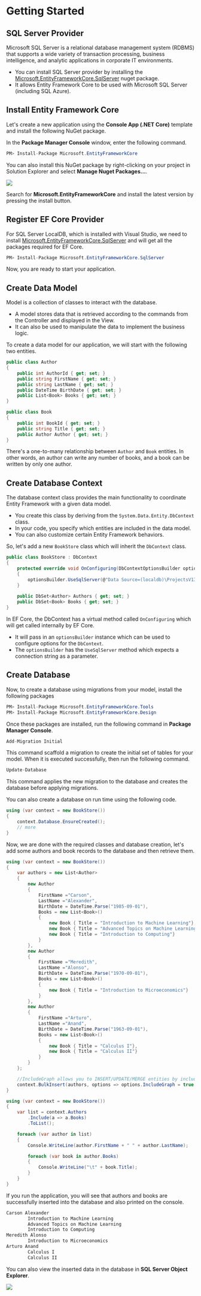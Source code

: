# Getting Started
## SQL Server Provider

Microsoft SQL Server is a relational database management system (RDBMS) that supports a wide variety of transaction processing, business intelligence, and analytic applications in corporate IT environments.

 - You can install SQL Server provider by installing the [Microsoft.EntityFrameworkCore.SqlServer](https://www.nuget.org/packages/Microsoft.EntityFrameworkCore.SqlServer/) nuget package.
 - It allows Entity Framework Core to be used with Microsoft SQL Server (including SQL Azure).

## Install Entity Framework Core

Let's create a new application using the **Console App (.NET Core)** template and install the following NuGet package. 

In the **Package Manager Console** window, enter the following command.

```csharp
PM> Install-Package Microsoft.EntityFrameworkCore
```

You can also install this NuGet package by right-clicking on your project in Solution Explorer and select **Manage Nuget Packages...**. 

<img src="images/overview-1.png">

Search for **Microsoft.EntityFrameworkCore** and install the latest version by pressing the install button.

## Register EF Core Provider

For SQL Server LocalDB, which is installed with Visual Studio, we need to install [Microsoft.EntityFrameworkCore.SqlServer](https://www.nuget.org/packages/Microsoft.EntityFrameworkCore.SqlServer) and will get all the packages required for EF Core.

```csharp
PM> Install-Package Microsoft.EntityFrameworkCore.SqlServer
```

Now, you are ready to start your application.
 
 ## Create Data Model
 
 Model is a collection of classes to interact with the database.

 - A model stores data that is retrieved according to the commands from the Controller and displayed in the View.
 - It can also be used to manipulate the data to implement the business logic.

To create a data model for our application, we will start with the following two entities.

```csharp
public class Author
{
    public int AuthorId { get; set; }
    public string FirstName { get; set; }
    public string LastName { get; set; }
    public DateTime BirthDate { get; set; }
    public List<Book> Books { get; set; }
}

public class Book
{
    public int BookId { get; set; }
    public string Title { get; set; }
    public Author Author { get; set; }
}
```

There's a one-to-many relationship between `Author` and `Book` entities. In other words, an author can write any number of books, and a book can be written by only one author.

## Create Database Context

The database context class provides the main functionality to coordinate Entity Framework with a given data model. 

 - You create this class by deriving from the `System.Data.Entity.DbContext` class. 
 - In your code, you specify which entities are included in the data model. 
 - You can also customize certain Entity Framework behaviors. 

So, let's add a new `BookStore` class which will inherit the `DbContext` class.

```csharp
public class BookStore : DbContext
{
    protected override void OnConfiguring(DbContextOptionsBuilder optionsBuilder)
    {
        optionsBuilder.UseSqlServer(@"Data Source=(localdb)\ProjectsV13;Initial Catalog=BookStoreDb;");
    }
        
    public DbSet<Author> Authors { get; set; }
    public DbSet<Book> Books { get; set; }
}
```
In EF Core, the DbContext has a virtual method called `OnConfiguring` which will get called internally by EF Core. 

 - It will pass in an `optionsBuilder` instance which can be used to configure options for the `DbContext`.
 - The `optionsBuilder` has the `UseSqlServer` method which expects a connection string as a parameter. 

## Create Database

Now, to create a database using migrations from your model, install the following packages

```csharp
PM> Install-Package Microsoft.EntityFrameworkCore.Tools
PM> Install-Package Microsoft.EntityFrameworkCore.Design
```

Once these packages are installed, run the following command in **Package Manager Console**.

```csharp
Add-Migration Initial
```

This command scaffold a migration to create the initial set of tables for your model. When it is executed successfully, then run the following command.

```csharp
Update-Database
```

This command applies the new migration to the database and creates the database before applying migrations.

You can also create a database on run time using the following code.

```csharp
using (var context = new BookStore())
{
    context.Database.EnsureCreated();
    // more 
}
```

Now, we are done with the required classes and database creation, let's add some authors and book records to the database and then retrieve them.

```csharp
using (var context = new BookStore())
{
    var authors = new List<Author>
    {
        new Author
        {
            FirstName ="Carson",
            LastName ="Alexander",
            BirthDate = DateTime.Parse("1985-09-01"),
            Books = new List<Book>()
            {
                new Book { Title = "Introduction to Machine Learning"},
                new Book { Title = "Advanced Topics on Machine Learning"},
                new Book { Title = "Introduction to Computing"}
            }
        },
        new Author
        {
            FirstName ="Meredith",
            LastName ="Alonso",
            BirthDate = DateTime.Parse("1970-09-01"),
            Books = new List<Book>()
            {
                new Book { Title = "Introduction to Microeconomics"}
            }
        },
        new Author
        {
            FirstName ="Arturo",
            LastName ="Anand",
            BirthDate = DateTime.Parse("1963-09-01"),
            Books = new List<Book>()
            {
                new Book { Title = "Calculus I"},
                new Book { Title = "Calculus II"}
            }
        }
    };

    //IncludeGraph allows you to INSERT/UPDATE/MERGE entities by including the child entities graph.
    context.BulkInsert(authors, options => options.IncludeGraph = true );
}

using (var context = new BookStore())
{
    var list = context.Authors
        .Include(a => a.Books)
        .ToList();

    foreach (var author in list)
    {
        Console.WriteLine(author.FirstName + " " + author.LastName);

        foreach (var book in author.Books)
        {
            Console.WriteLine("\t" + book.Title);
        }
    }
}
```

If you run the application, you will see that authors and books are successfully inserted into the database and also printed on the console.

```csharp
Carson Alexander
        Introduction to Machine Learning
        Advanced Topics on Machine Learning
        Introduction to Computing
Meredith Alonso
        Introduction to Microeconomics
Arturo Anand
        Calculus I
        Calculus II
```

You can also view the inserted data in the database in **SQL Server Object Explorer**.

<img src="images/overview-2.png">